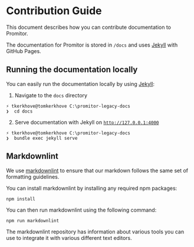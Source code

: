 # Contribution Guide

This document describes how you can contribute documentation to Promitor.

The documentation for Promitor is stored in `/docs` and uses [Jekyll](https://jekyllrb.com/) with GitHub Pages.

## Running the documentation locally

You can easily run the documentation locally by using [Jekyll](https://jekyllrb.com/docs/):

1. Navigate to the `docs` directory

```shell
⚡ tkerkhove@tomkerkhove C:\promitor-legacy-docs
❯  cd docs
```

2. Serve documentation with Jekyll on [`http://127.0.0.1:4000`](http://127.0.0.1:4000)

```shell
⚡ tkerkhove@tomkerkhove C:\promitor-legacy-docs
❯  bundle exec jekyll serve
```

## Markdownlint

We use [markdownlint](https://github.com/DavidAnson/markdownlint)
to ensure that our markdown follows the same set of formatting guidelines.

You can install markdownlint by installing any required npm packages:

```shell
npm install
```

You can then run markdownlint using the following command:

```shell
npm run markdownlint
```

The markdownlint repository has information about various tools you can use to
integrate it with various different text editors.
